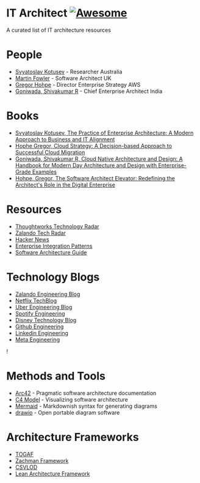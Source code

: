 # IT Architect [![Awesome](https://cdn.rawgit.com/sindresorhus/awesome/d7305f38d29fed78fa85652e3a63e154dd8e8829/media/badge.svg)](https://github.com/sindresorhus/awesome)
A curated list of IT architecture resources

# People

- [Svyatoslav Kotusev](http://kotusev.com/) - Researcher Australia
- [Martin Fowler](https://martinfowler.com/) - Software Architect UK 
- [Gregor Hohpe](https://architectelevator.com/) - Director Enterprise Strategy AWS
- [Goniwada, Shivakumar R](https://in.linkedin.com/in/shivakumar-r-goniwada-3223106) - Chief Enterprise Architect India

# Books

- [Svyatoslav Kotusev, The Practice of Enterprise Architecture: A Modern Approach to Business and IT Alignment](https://www.amazon.de/Practice-Enterprise-Architecture-Approach-Alignment/dp/064508252X/ref=sr_1_1?__mk_de_DE=%C3%85M%C3%85%C5%BD%C3%95%C3%91&crid=3EK9GEI64QSF9&keywords=The+Practice+of+Enterprise+Architecture%3A+A+Modern+Approach+to+Business+and+IT+Alignment&qid=1669151625&sprefix=the+practice+of+enterprise+architecture+a+modern+approach+to+business+and+it+alignment%2Caps%2C122&sr=8-1)
- [Hophe Gregor, Cloud Strategy: A Decision-based Approach to Successful Cloud Migration](https://www.amazon.de/Cloud-Strategy-Decision-Based-Successful-Migration/dp/B08YNSS395/ref=sr_1_1?__mk_de_DE=%C3%85M%C3%85%C5%BD%C3%95%C3%91&crid=O787H7AOGT51&keywords=Cloud+Strategy%3A+A+Decision-based+Approach+to+Successful+Cloud+Migration&qid=1669151654&sprefix=cloud+strategy+a+decision-based+approach+to+successful+cloud+migration%2Caps%2C115&sr=8-1)
- [Goniwada, Shivakumar R, Cloud Native Architecture and Design: A Handbook for Modern Day Architecture and Design with Enterprise-Grade Examples](https://www.amazon.de/Cloud-Native-Architecture-Design-Enterprise-Grade/dp/1484272250/ref=sr_1_1?__mk_de_DE=%C3%85M%C3%85%C5%BD%C3%95%C3%91&crid=1BZIFFEI4483X&keywords=Cloud+Native+Architecture+and+Design%3A+A+Handbook+for+Modern+Day+Architecture+and+Design+with+Enterprise-Grade+Examples&qid=1669151685&sprefix=cloud+native+architecture+and+design+a+handbook+for+modern+day+architecture+and+design+with+enterprise-grade+examples%2Caps%2C116&sr=8-1)
- [Hohpe, Gregor, The Software Architect Elevator: Redefining the Architect's Role in the Digital Enterprise](https://www.amazon.de/Software-Architect-Elevator-Redefining-Architects/dp/1492077542/ref=sr_1_1?__mk_de_DE=%C3%85M%C3%85%C5%BD%C3%95%C3%91&crid=MPS2CCV360OJ&keywords=The+Software+Architect+Elevator%3A+Redefining+the+Architect%27s+Role+in+the+Digital+Enterprise&qid=1669151712&sprefix=the+software+architect+elevator+redefining+the+architect%27s+role+in+the+digital+enterprise%2Caps%2C128&sr=8-1)

# Resources

- [Thoughtworks Technology Radar](https://www.thoughtworks.com/radar)
- [Zalando Tech Radar](https://opensource.zalando.com/tech-radar/)
- [Hacker News](https://news.ycombinator.com/)
- [Enterprise Integration Patterns](https://www.enterpriseintegrationpatterns.com/)
- [Software Architecture Guide](https://martinfowler.com/architecture/)

# Technology Blogs

- [Zalando Engineering Blog](https://engineering.zalando.com/)
- [Netflix TechBlog](https://netflixtechblog.com/)
- [Uber Engineering Blog](https://www.uber.com/en-AT/blog/vienna/engineering/)
- [Spotify Engineering](https://engineering.atspotify.com/)
- [Disney Technology Blog](https://medium.com/disney-streaming)
- [Github Engineering](https://github.blog/category/engineering/)
- [Linkedin Engineering](https://engineering.linkedin.com/blog)
- [Meta Engineering](https://engineering.fb.com/)

!

# Methods and Tools

- [Arc42](https://arc42.org/) - Pragmatic software architecture documentation
- [C4 Model](https://c4model.com/) - Visualizing software architecture
- [Mermaid](https://mermaid-js.github.io/mermaid/#/) - Markdownish syntax for generating diagrams
- [drawio](https://app.diagrams.net/) - Open portable diagram software

# Architecture Frameworks

- [TOGAF](https://www.opengroup.org/togaf)
- [Zachman Framework](https://www.zachman.com/about-the-zachman-framework)
- [CSVLOD](http://kotusev.com/)
- [Lean Architecture Framework](https://lafinstitute.org/)
